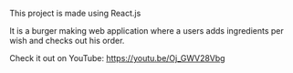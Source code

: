 This project is made using React.js


It is a burger making web application where a users adds ingredients per wish and checks out his order.

Check it out on YouTube: https://youtu.be/Oj_GWV28Vbg
